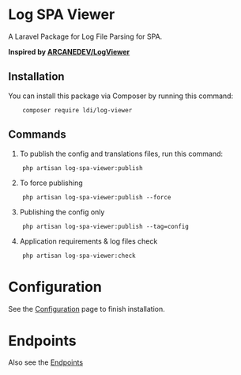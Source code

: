 # Log SPA Viewer

A Laravel Package for Log File Parsing for SPA.

**Inspired by [ARCANEDEV/LogViewer](https://github.com/ARCANEDEV/LogViewer)**


## Installation

You can install this package via Composer by running this command:

```shell
    composer require ldi/log-viewer
```


## Commands
1. To publish the config and translations files, run this command:

```shell
    php artisan log-spa-viewer:publish
```

2. To force publishing

```shell
    php artisan log-spa-viewer:publish --force
```

3. Publishing the config only

```shell
    php artisan log-spa-viewer:publish --tag=config
```

4. Application requirements & log files check

```shell
    php artisan log-spa-viewer:check
```

# Configuration 

See the [Configuration](docs/configuration.md) page to finish installation.

# Endpoints

Also see the [Endpoints](docs/routes.md) 
